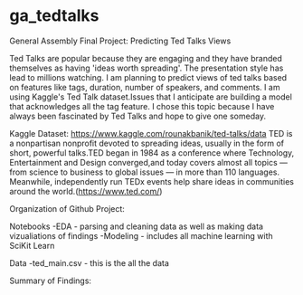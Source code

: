 # ga_tedtalks
General Assembly Final Project: Predicting Ted Talks Views

Ted Talks are popular because they are engaging and they have branded themselves as having 'ideas worth spreading'.
The presentation style has lead to millions watching.
I am planning to predict views of ted talks based on features like tags, duration, number of speakers, and comments.
I am using Kaggle's Ted Talk dataset.Issues that I anticipate are building a model that acknowledges all the tag feature.
I chose this topic because I have always been fascinated by Ted Talks and hope to give one someday.

Kaggle Dataset: https://www.kaggle.com/rounakbanik/ted-talks/data TED is a nonpartisan nonprofit devoted to spreading ideas,
usually in the form of short, powerful talks.TED began in 1984 as a conference where Technology, Entertainment and Design converged,and today covers almost all topics — from science to business to global issues — in more than 110 languages. Meanwhile, independently run TEDx events help share ideas in communities around the world.(https://www.ted.com/)

Organization of Github Project:

Notebooks
-EDA - parsing and cleaning data as well as making data vizualiations of findings
-Modeling - includes all machine learning with SciKit Learn


Data
-ted_main.csv - this is the all the data

Summary of Findings:
